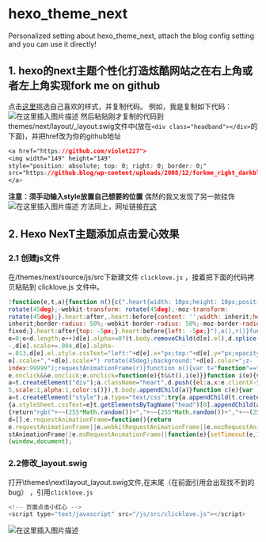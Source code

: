 # hexo_theme_next
Personalized setting  about hexo_theme_next, attach the blog config setting and you can use it directly!
## 1. hexo的next主题个性化打造炫酷网站之在右上角或者左上角实现fork me on github
点击[这里](https://github.blog/2008-12-19-github-ribbons/)挑选自己喜欢的样式，并复制代码。 例如，我是复制如下代码：
![在这里插入图片描述](https://img-blog.csdnimg.cn/20190128112024874.png)
然后粘贴刚才复制的代码到themes/next/layout/_layout.swig文件中(放在`<div class="headband"></div>`的下面)，并把href改为你的github地址

```css
<a href="https://github.com/violet227">
<img width="149" height="149" 
style="position: absolute; top: 0; right: 0; border: 0;" 
src="https://github.blog/wp-content/uploads/2008/12/forkme_right_darkblue_121621.png?resize=149%2C149" class="attachment-full size-full" alt="Fork me on GitHub" data-recalc-dims="1">
</a>
```
 **注意：须手动输入style放置自己想要的位置**
 偶然的我又发现了另一款挂饰
![在这里插入图片描述](https://img-blog.csdnimg.cn/20190128205041335.png?x-oss-process=image/watermark,type_ZmFuZ3poZW5naGVpdGk,shadow_10,text_aHR0cHM6Ly9ibG9nLmNzZG4ubmV0L2ZseV93dA==,size_16,color_FFFFFF,t_70)
方法同上，网址链接[在这](http://tholman.com/github-corners/)
## 2. Hexo NexT主题添加点击爱心效果
### 2.1 创建js文件
在/themes/next/source/js/src下新建文件 `clicklove.js` ，接着把下面的代码拷贝粘贴到 clicklove.js 文件中。
```javascript
!function(e,t,a){function n(){c(".heart{width: 10px;height: 10px;position: fixed;background: #f00;transform: 
rotate(45deg);-webkit-transform: rotate(45deg);-moz-transform: 
rotate(45deg);}.heart:after,.heart:before{content: '';width: inherit;height: inherit;background: 
inherit;border-radius: 50%;-webkit-border-radius: 50%;-moz-border-radius: 50%;position: 
fixed;}.heart:after{top: -5px;}.heart:before{left: -5px;}"),o(),r()}function r(){for(var 
e=0;e<d.length;e++)d[e].alpha<=0?(t.body.removeChild(d[e].el),d.splice(e,1)):(d[e].y-
-,d[e].scale+=.004,d[e].alpha-
=.013,d[e].el.style.cssText="left:"+d[e].x+"px;top:"+d[e].y+"px;opacity:"+d[e].alpha+";transform:scale("+d[
e].scale+","+d[e].scale+") rotate(45deg);background:"+d[e].color+";z-
index:99999");requestAnimationFrame(r)}function o(){var t="function"==typeof 
e.onclick&&e.onclick;e.onclick=function(e){t&&t(),i(e)}}function i(e){var 
a=t.createElement("div");a.className="heart",d.push({el:a,x:e.clientX-5,y:e.clientY-
5,scale:1,alpha:1,color:s()}),t.body.appendChild(a)}function c(e){var 
a=t.createElement("style");a.type="text/css";try{a.appendChild(t.createTextNode(e))}catch(t)
{a.styleSheet.cssText=e}t.getElementsByTagName("head")[0].appendChild(a)}function s()
{return"rgb("+~~(255*Math.random())+","+~~(255*Math.random())+","+~~(255*Math.random())+")"}var 
d=[];e.requestAnimationFrame=function(){return 
e.requestAnimationFrame||e.webkitRequestAnimationFrame||e.mozRequestAnimationFrame||e.oReque
stAnimationFrame||e.msRequestAnimationFrame||function(e){setTimeout(e,1e3/60)}}(),n()}
(window,document);
```
### 2.2修改_layout.swig
打开\themes\next\layout\_layout.swig文件,在末尾（在前面引用会出现找不到的bug） ，引用`clicklove.js`

```javascript
<!-- 页面点击小红心 -->
<script type="text/javascript" src="/js/src/clicklove.js"></script>
```
![在这里插入图片描述](https://img-blog.csdnimg.cn/20190128171156368.png?x-oss-process=image/watermark,type_ZmFuZ3poZW5naGVpdGk,shadow_10,text_aHR0cHM6Ly9ibG9nLmNzZG4ubmV0L2ZseV93dA==,size_16,color_FFFFFF,t_70)
